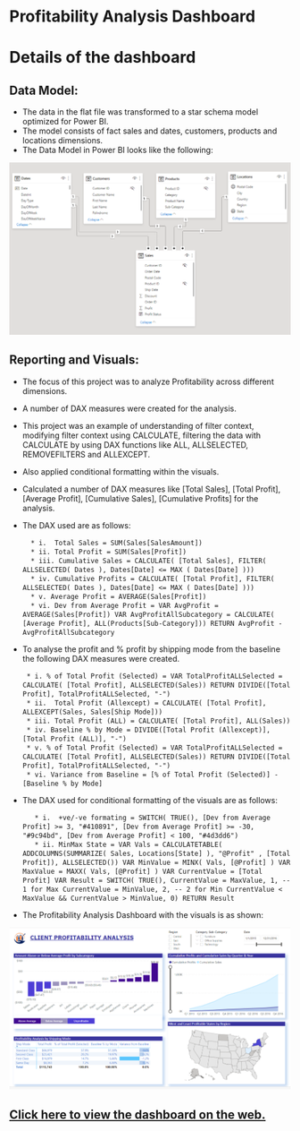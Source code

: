 
# Profitability Analysis Dashboard

# Details of the dashboard
 
## Data Model:
  * The data in the flat file was transformed to a star schema model optimized for Power BI.
  * The model consists of fact sales and dates, customers, products and locations dimensions.
  * The Data Model in Power BI looks like the following:
  
   ![](https://github.com/nancy-gl/Profitability-Analysis/blob/main/images/DataModel.png)
   
      
## Reporting and Visuals:
  * The focus of this project was to analyze Profitability across different dimensions.
  * A number of DAX measures were created for the analysis.
  * This project was an example of understanding of filter context, modifying filter context using CALCULATE, filtering the data with CALCULATE by using DAX functions like ALL, ALLSELECTED, REMOVEFILTERS and ALLEXCEPT.
  * Also applied conditional formatting within the visuals.
   
  * Calculated a number of DAX measures like [Total Sales], [Total Profit], [Average Profit], [Cumulative Sales], [Cumulative Profits] for the analysis.
  * The DAX used are as follows:
  
          * i.	Total Sales = SUM(Sales[SalesAmount])  
          * ii.	Total Profit = SUM(Sales[Profit])
          * iii. Cumulative Sales = CALCULATE( [Total Sales], FILTER( ALLSELECTED( Dates ), Dates[Date] <= MAX ( Dates[Date] )))
          * iv. Cumulative Profits = CALCULATE( [Total Profit], FILTER( ALLSELECTED( Dates ), Dates[Date] <= MAX ( Dates[Date] )))
          * v. Average Profit = AVERAGE(Sales[Profit])
          * vi. Dev from Average Profit = VAR AvgProfit = AVERAGE(Sales[Profit]) VAR AvgProfitAllSubcategory = CALCULATE( [Average Profit], ALL(Products[Sub-Category])) RETURN AvgProfit - AvgProfitAllSubcategory
                   
  * To analyse the profit and % profit by shipping mode from the baseline the following DAX measures were created.

         * i. % of Total Profit (Selected) = VAR TotalProfitALLSelected = CALCULATE( [Total Profit], ALLSELECTED(Sales)) RETURN DIVIDE([Total Profit], TotalProfitALLSelected, "-")
         * ii.	Total Profit (Allexcept) = CALCULATE( [Total Profit], ALLEXCEPT(Sales, Sales[Ship Mode]))
         * iii. Total Profit (ALL) = CALCULATE( [Total Profit], ALL(Sales))
         * iv. Baseline % by Mode = DIVIDE([Total Profit (Allexcept)], [Total Profit (ALL)], "-")
         * v. % of Total Profit (Selected) = VAR TotalProfitALLSelected = CALCULATE( [Total Profit], ALLSELECTED(Sales)) RETURN DIVIDE([Total Profit], TotalProfitALLSelected, "-")
         * vi. Variance from Baseline = [% of Total Profit (Selected)] - [Baseline % by Mode]
 
 * The DAX used for conditional formatting of the visuals are as follows:
  
          * i.	+ve/-ve formating = SWITCH( TRUE(), [Dev from Average Profit] >= 3, "#410891", [Dev from Average Profit] >= -30, "#9c94bd", [Dev from Average Profit] < 100, "#4d3dd6")  
          * ii.	MinMax State = VAR Vals = CALCULATETABLE( ADDCOLUMNS(SUMMARIZE( Sales, Locations[State] ), "@Profit" , [Total Profit]), ALLSELECTED()) VAR MinValue = MINX( Vals, [@Profit] ) VAR MaxValue = MAXX( Vals, [@Profit] ) VAR CurrentValue = [Total Profit] VAR Result = SWITCH( TRUE(), CurrentValue = MaxValue, 1, -- 1 for Max CurrentValue = MinValue, 2, -- 2 for Min CurrentValue < MaxValue && CurrentValue > MinValue, 0) RETURN Result
  
  * The Profitability Analysis Dashboard with the visuals is as shown:
  
  ![](https://github.com/nancy-gl/Profitability-Analysis/blob/main/images/Dashboard.png)


## [Click here to view the dashboard on the web.](https://app.powerbi.com/groups/ab67c13f-41ad-420a-a1bf-148ab4621cf3/reports/24d15c9c-e99f-45ca-ad55-b8b570114d30/ReportSectionb98ece9ddbe66491dec6)
